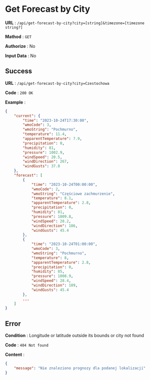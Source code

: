 # Get Forecast by City

**URL** : `/api/get-forecast-by-city?city=[string]&timezone=[timezone string?]`

**Mathod** : `GET`

**Authorize** : No

**Input Data** : No

## Success

**URL** : `/api/get-forecast-by-city?city=Czestochowa`

**Code** : `200 OK`

**Example** :

```json
{
    "current": {
        "time": "2023-10-24T17:30:00",
        "wmoCode": 3,
        "wmoString": "Pochmurno",
        "temperature": 11.4,
        "apparentTemperature": 7.9,
        "precipitation": 0,
        "humidity": 81,
        "pressure": 1002.9,
        "windSpeed": 20.5,
        "windDirection": 267,
        "windGusts": 37.8
    },
    "forecast": [
        {
            "time": "2023-10-24T00:00:00",
            "wmoCode": 2,
            "wmoString": "Częściowe zachmurzenie",
            "temperature": 8.1,
            "apparentTemperature": 2.8,
            "precipitation": 0,
            "humidity": 81,
            "pressure": 1009.8,
            "windSpeed": 28.2,
            "windDirection": 186,
            "windGusts": 45.4
        },
        {
            "time": "2023-10-24T01:00:00",
            "wmoCode": 3,
            "wmoString": "Pochmurno",
            "temperature": 8,
            "apparentTemperature": 2.8,
            "precipitation": 0,
            "humidity": 85,
            "pressure": 1008.9,
            "windSpeed": 28.4,
            "windDirection": 189,
            "windGusts": 45.4
        },
        ...
    ]
}
```

## Error

**Condition** : Longitude or latitude outside its bounds or city not found

**Code** : `404 Not found`

**Content** :

```json
{
    "message": "Nie znaleziono prognozy dla podanej lokalizacji"
}
```
